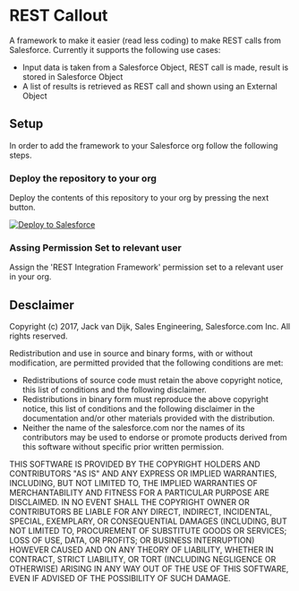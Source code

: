# REST Callout

A framework to make it easier (read less coding) to make REST calls from Salesforce. Currently it supports the following
use cases:

- Input data is taken from a Salesforce Object, REST call is made, result is stored in Salesforce Object
- A list of results is retrieved as REST call and shown using an External Object

## Setup

In order to add the framework to your Salesforce org follow the following steps.

### Deploy the repository to your org

Deploy the contents of this repository to your org by pressing the next button.

<!-- markdownlint-disable MD033 -->
<a href="https://githubsfdeploy.herokuapp.com"><img alt="Deploy to Salesforce"         src="https://raw.githubusercontent.com/afawcett/githubsfdeploy/master/deploy.png"></a>
<!-- markdownlint-enable MD033 -->

### Assing Permission Set to relevant user

Assign the 'REST Integration Framework' permission set to a relevant user in your org.

## Desclaimer

Copyright (c) 2017, Jack van Dijk, Sales Engineering, Salesforce.com Inc.
All rights reserved.

Redistribution and use in source and binary forms, with or without modification, are permitted provided that the following conditions are met:

- Redistributions of source code must retain the above copyright notice, this list of conditions and the following disclaimer.
- Redistributions in binary form must reproduce the above copyright notice, this list of conditions and the following disclaimer in the documentation and/or other materials provided with the distribution.
- Neither the name of the salesforce.com nor the names of its contributors may be used to endorse or promote products derived from this software without specific prior written permission.

THIS SOFTWARE IS PROVIDED BY THE COPYRIGHT HOLDERS AND CONTRIBUTORS "AS IS" AND ANY EXPRESS OR IMPLIED WARRANTIES,
INCLUDING, BUT NOT LIMITED TO, THE IMPLIED WARRANTIES OF MERCHANTABILITY AND FITNESS FOR A PARTICULAR PURPOSE ARE
DISCLAIMED. IN NO EVENT SHALL THE COPYRIGHT OWNER OR CONTRIBUTORS BE LIABLE FOR ANY DIRECT, INDIRECT, INCIDENTAL,
SPECIAL, EXEMPLARY, OR CONSEQUENTIAL DAMAGES (INCLUDING, BUT NOT LIMITED TO, PROCUREMENT OF SUBSTITUTE GOODS OR SERVICES;
LOSS OF USE, DATA, OR PROFITS; OR BUSINESS INTERRUPTION) HOWEVER CAUSED AND ON ANY THEORY OF LIABILITY, WHETHER IN
CONTRACT, STRICT LIABILITY, OR TORT (INCLUDING NEGLIGENCE OR OTHERWISE) ARISING IN ANY WAY OUT OF THE USE OF THIS SOFTWARE,
EVEN IF ADVISED OF THE POSSIBILITY OF SUCH DAMAGE.